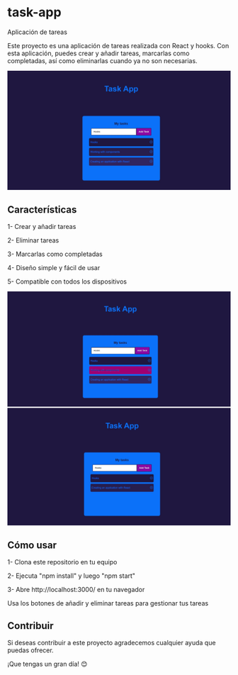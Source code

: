 # task-app
Aplicación de tareas

Este proyecto es una aplicación de tareas realizada con React y hooks. Con esta aplicación, puedes crear y añadir tareas, marcarlas como completadas, así como eliminarlas cuando ya no son necesarias.

![](https://github.com/fernandoDelPo/task-app/blob/main/src/assets/images/task%201.jpg?raw=true)

## Características
1- Crear y añadir tareas

2- Eliminar tareas

3- Marcarlas como completadas

4- Diseño simple y fácil de usar

5- Compatible con todos los dispositivos


![](https://github.com/fernandoDelPo/task-app/blob/main/src/assets/images/task%202.jpg?raw=true)
![](https://github.com/fernandoDelPo/task-app/blob/main/src/assets/images/task%203.jpg?raw=true)


## Cómo usar
1- Clona este repositorio en tu equipo

2- Ejecuta "npm install" y luego "npm start"

3- Abre http://localhost:3000/ en tu navegador

Usa los botones de añadir y eliminar tareas para gestionar tus tareas


## Contribuir
Si deseas contribuir a este proyecto agradecemos cualquier ayuda que puedas ofrecer.

¡Que tengas un gran día! 😊


